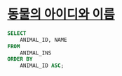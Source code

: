 # [동물의 아이디와 이름](https://programmers.co.kr/learn/courses/30/lessons/59403)

```sql
SELECT
    ANIMAL_ID, NAME
FROM
    ANIMAL_INS
ORDER BY
    ANIMAL_ID ASC;
```
